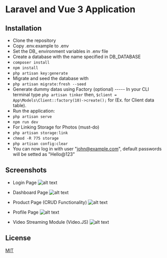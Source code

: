 # Laravel and Vue 3 Application

## Installation

- Clone the repository
- Copy .env.example to .env
- Set the DB_ environment variables in .env file
- Create a database with the name specified in DB_DATABASE
- ```composer install```
- ```npm install```
- ```php artisan key:generate```
- Migrate and seed the database with 
- ```php artisan migrate:fresh --seed```
- Generate dummy datas using Factory (optional) ----- In your CLI terminal type ```php artisan tinker``` then, ```$client = App\Models\Client::factory(10)->create();``` for (Ex. for Client data table).
- Run the application:
- ```php artisan serve```
- ```npm run dev```
- For Linking Storage for Photos (must-do)
- ```php artisan storage:link```
- ```chmod -R 775 storage```
- ```php artisan config:clear```
- You can now log in with user "john@example.com", default passwords will be setted as "Hello@123"

## Screenshots

- Login Page
![alt text](https://i.imgur.com/zPFMKQa.png)

- Dashboard Page
![alt text](https://i.imgur.com/oaeYR8h.png)

- Product Page (CRUD Functionality)
![alt text](https://i.imgur.com/ATDTtMD.png)

- Profile Page
![alt text](https://i.imgur.com/NA3MGfH.png)

- Video Streaming Module (Video.JS)
![alt text](https://i.imgur.com/D6OSDgi.png)

## License

[MIT](https://choosealicense.com/licenses/mit/)
